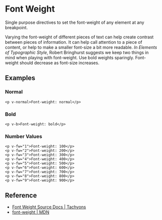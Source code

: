 <script setup>
import BoldWeight from '../components/font-weight/BoldWeight.vue';
import NormalWeight from '../components/font-weight/NormalWeight.vue';
import NumberValues from '../components/font-weight/NumberValues.vue';
</script>

# Font Weight

Single purpose directives to set the font-weight
of any element at any breakpoint.

Varying the font-weight of different pieces of text
can help create contrast between pieces of information.
It can help call attention to a piece of content, or help
to make a smaller font-size a bit more readable.
*In Elements of Typographic Style*, Robert Bringhurst
suggests we keep two things in mind when playing
with font-weight. Use bold weights sparingly.
Font-weight should decrease as font-size increases.

## Examples

### Normal

```vue
<p v-normal>Font-weight: normal</p>
```

<NormalWeight />

### Bold

```vue
<p v-b>Font-weight: bold</p>
```

<BoldWeight />

### Number Values

```vue
<p v-fw="1">Font-weight: 100</p>
<p v-fw="2">Font-weight: 200</p>
<p v-fw="3">Font-weight: 300</p>
<p v-fw="4">Font-weight: 400</p>
<p v-fw="5">Font-weight: 500</p>
<p v-fw="6">Font-weight: 600</p>
<p v-fw="7">Font-weight: 700</p>
<p v-fw="8">Font-weight: 800</p>
<p v-fw="9">Font-weight: 900</p>
```

<NumberValues />

## Reference

* [Font Weight Source Docs | Tachyons](https://tachyons.io/docs/typography/font-weight/)
* [font-weight | MDN](https://developer.mozilla.org/en-US/docs/Web/CSS/font-weight)
